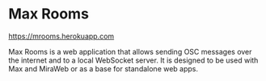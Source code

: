 # Max Rooms
https://mrooms.herokuapp.com

Max Rooms is a web application that allows sending OSC messages over the internet and to a local WebSocket server. 
It is designed to be used with Max and MiraWeb or as a base for standalone web apps.
